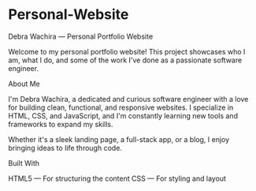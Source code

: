 # Personal-Website
 Debra Wachira — Personal Portfolio Website

Welcome to my personal portfolio website! This project showcases who I am, what I do, and some of the work I've done as a passionate software engineer.

 About Me

I'm Debra Wachira, a dedicated and curious software engineer with a love for building clean, functional, and responsive websites. I specialize in HTML, CSS, and JavaScript, and I'm constantly learning new tools and frameworks to expand my skills.

Whether it's a sleek landing page, a full-stack app, or a blog, I enjoy bringing ideas to life through code.

Built With

  HTML5 — For structuring the content
  CSS — For styling and layout



